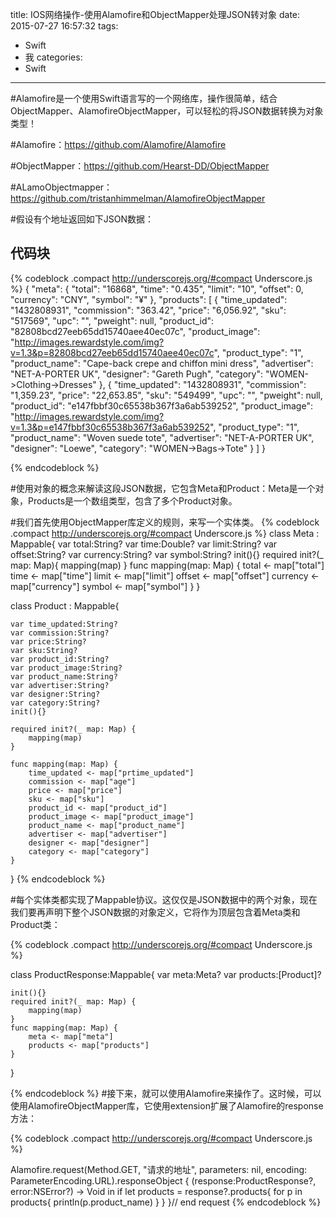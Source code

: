 title: IOS网络操作-使用Alamofire和ObjectMapper处理JSON转对象
date: 2015-07-27 16:57:32
tags:
- Swift
- 我
categories:
- Swift

---
#Alamofire是一个使用Swift语言写的一个网络库，操作很简单，结合ObjectMapper、AlamofireObjectMapper，可以轻松的将JSON数据转换为对象类型！

#Alamofire：https://github.com/Alamofire/Alamofire

#ObjectMapper：https://github.com/Hearst-DD/ObjectMapper

#ALamoObjectmapper：https://github.com/tristanhimmelman/AlamofireObjectMapper

#假设有个地址返回如下JSON数据：
## 代码块
{% codeblock .compact http://underscorejs.org/#compact Underscore.js %}
{
    "meta":
    {
        "total": "16868",
        "time": "0.435",
        "limit": "10",
        "offset": 0,
        "currency": "CNY",
        "symbol": "¥"
    },
    "products": [
    {
        "time_updated": "1432808931",
        "commission": "363.42",
        "price": "6,056.92",
        "sku": "517569",
        "upc": "",
        "pweight": null,
        "product_id": "82808bcd27eeb65dd15740aee40ec07c",
        "product_image": "http://images.rewardstyle.com/img?v=1.3&p=82808bcd27eeb65dd15740aee40ec07c",
        "product_type": "1",
        "product_name": "Cape-back crepe and chiffon mini dress",
        "advertiser": "NET-A-PORTER UK",
        "designer": "Gareth Pugh",
        "category": "WOMEN->Clothing->Dresses"
    },
    {
        "time_updated": "1432808931",
        "commission": "1,359.23",
        "price": "22,653.85",
        "sku": "549499",
        "upc": "",
        "pweight": null,
        "product_id": "e147fbbf30c65538b367f3a6ab539252",
        "product_image": "http://images.rewardstyle.com/img?v=1.3&p=e147fbbf30c65538b367f3a6ab539252",
        "product_type": "1",
        "product_name": "Woven suede tote",
        "advertiser": "NET-A-PORTER UK",
        "designer": "Loewe",
        "category": "WOMEN->Bags->Tote"
    }
                 ]
}

{% endcodeblock %}

#使用对象的概念来解读这段JSON数据，它包含Meta和Product：Meta是一个对象，Products是一个数组类型，包含了多个Product对象。

#我们首先使用ObjectMapper库定义的规则，来写一个实体类。
{% codeblock .compact http://underscorejs.org/#compact Underscore.js %}
class Meta : Mappable{
    var total:String?
    var time:Double?
    var limit:String?
    var offset:String?
    var currency:String?
    var symbol:String?
    init(){}
    required init?(_ map: Map){
        mapping(map)
    }
    func mapping(map: Map) {
        total <- map["total"]
        time <- map["time"]
        limit <- map["limit"]
        offset <- map["offset"]
        currency <- map["currency"]
        symbol <- map["symbol"]
    }
}


class Product : Mappable{
    
    var time_updated:String?
    var commission:String?
    var price:String?
    var sku:String?
    var product_id:String?
    var product_image:String?
    var product_name:String?
    var advertiser:String?
    var designer:String?
    var category:String?
    init(){}
    
    required init?(_ map: Map) {
        mapping(map)
    }
    
    func mapping(map: Map) {
        time_updated <- map["prtime_updated"]
        commission <- map["age"]
        price <- map["price"]
        sku <- map["sku"]
        product_id <- map["product_id"]
        product_image <- map["product_image"]
        product_name <- map["product_name"]
        advertiser <- map["advertiser"]
        designer <- map["designer"]
        category <- map["category"]
    }
}
{% endcodeblock %}

#每个实体类都实现了Mappable协议。这仅仅是JSON数据中的两个对象，现在我们要再声明下整个JSON数据的对象定义，它将作为顶层包含着Meta类和Product类：

{% codeblock .compact http://underscorejs.org/#compact Underscore.js %}

class ProductResponse:Mappable{
    var meta:Meta?
    var products:[Product]?
    
    init(){}
    required init?(_ map: Map) {
        mapping(map)
    }
    func mapping(map: Map) {
        meta <- map["meta"]
        products <- map["products"]
    }
}

{% endcodeblock %}
#接下来，就可以使用Alamofire来操作了。这时候，可以使用AlamofireObjectMapper库，它使用extension扩展了Alamofire的response方法：

{% codeblock .compact http://underscorejs.org/#compact Underscore.js %}

Alamofire.request(Method.GET, "请求的地址", parameters: nil, encoding: ParameterEncoding.URL).responseObject { (response:ProductResponse?, error:NSError?) -> Void in
    if let products = response?.products{
        for p in products{
            println(p.product_name)
        }
    }
}// end request
{% endcodeblock %}

